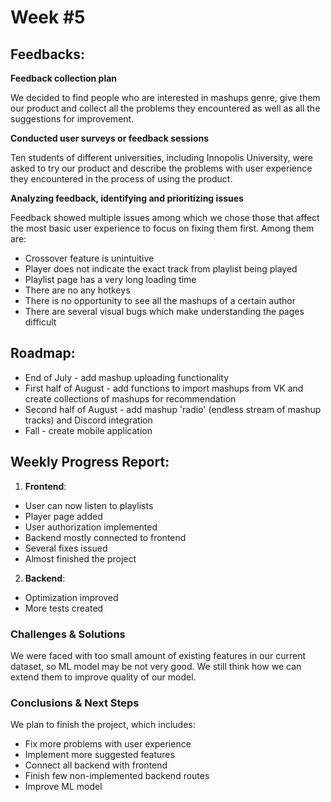 # **Week #5**

## **Feedbacks**:

**Feedback collection plan**

We decided to find people who are interested in mashups genre, give them our product and collect all the problems they encountered as well as all the suggestions for improvement.

**Conducted user surveys or feedback sessions**

Ten students of different universities, including Innopolis University, were asked to try our product and describe the problems with user experience they encountered in the process of using the product.

**Analyzing feedback, identifying and prioritizing issues**

Feedback showed multiple issues among which we chose those that affect the most basic user experience to focus on fixing them first. Among them are:
- Crossover feature is unintuitive
- Player does not indicate the exact track from playlist being played
- Playlist page has a very long loading time
- There are no any hotkeys
- There is no opportunity to see all the mashups of a certain author
- There are several visual bugs which make understanding the pages difficult

## **Roadmap**:

- End of July - add mashup uploading functionality
- First half of August - add functions to import mashups from VK and create collections of mashups for recommendation
- Second half of August - add mashup 'radio' (endless stream of mashup tracks) and Discord integration
- Fall - create mobile application

## **Weekly Progress Report**:

1. **Frontend**:
- User can now listen to playlists
- Player page added
- User authorization implemented
- Backend mostly connected to frontend
- Several fixes issued
- Almost finished the project

2. **Backend**:
- Optimization improved
- More tests created


### **Challenges & Solutions**

We were faced with too small amount of existing features in our current dataset, so ML model may be not very good. We still think how we can extend them to improve quality of our model.

### **Conclusions & Next Steps**

We plan to finish the project, which includes:
- Fix more problems with user experience
- Implement more suggested features
- Connect all backend with frontend
- Finish few non-implemented backend routes
- Improve ML model

